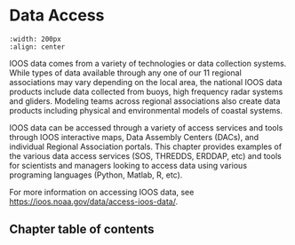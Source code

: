 # Data Access

```{image} https://cdn.ioos.noaa.gov/attachments/2018/08/ioos_data_portal_collage.jpg
:width: 200px
:align: center
```
IOOS data comes from a variety of technologies or data collection systems. While types of data available through any 
one of our 11 regional associations may vary depending on the local area, the national IOOS data products include data 
collected from buoys, high frequency radar systems and gliders. Modeling teams across regional associations also create 
data products including physical and environmental models of coastal systems.

IOOS data can be accessed through a variety of access services and tools through IOOS interactive maps, Data Assembly 
Centers (DACs), and individual Regional Association portals. This chapter provides examples of the various data access
services (SOS, THREDDS, ERDDAP, etc) and tools for scientists and managers looking to access data using various programing languages (Python, 
Matlab, R, etc).

For more information on accessing IOOS data, see <https://ioos.noaa.gov/data/access-ioos-data/>.

## Chapter table of contents

```{tableofcontents}
```
